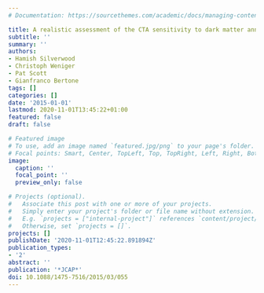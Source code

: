 ```yaml
---
# Documentation: https://sourcethemes.com/academic/docs/managing-content/

title: A realistic assessment of the CTA sensitivity to dark matter annihilation
subtitle: ''
summary: ''
authors:
- Hamish Silverwood
- Christoph Weniger
- Pat Scott
- Gianfranco Bertone
tags: []
categories: []
date: '2015-01-01'
lastmod: 2020-11-01T13:45:22+01:00
featured: false
draft: false

# Featured image
# To use, add an image named `featured.jpg/png` to your page's folder.
# Focal points: Smart, Center, TopLeft, Top, TopRight, Left, Right, BottomLeft, Bottom, BottomRight.
image:
  caption: ''
  focal_point: ''
  preview_only: false

# Projects (optional).
#   Associate this post with one or more of your projects.
#   Simply enter your project's folder or file name without extension.
#   E.g. `projects = ["internal-project"]` references `content/project/deep-learning/index.md`.
#   Otherwise, set `projects = []`.
projects: []
publishDate: '2020-11-01T12:45:22.891894Z'
publication_types:
- '2'
abstract: ''
publication: '*JCAP*'
doi: 10.1088/1475-7516/2015/03/055
---
```

